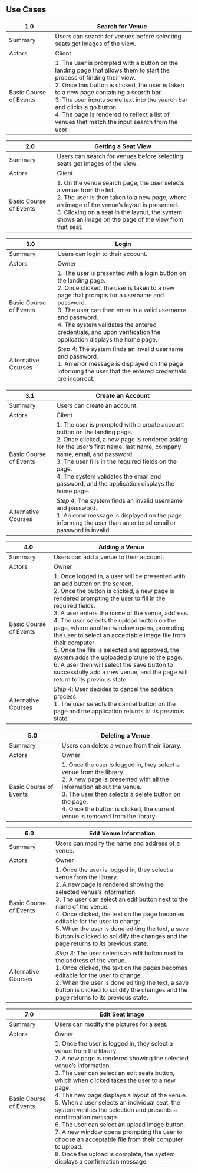 ## Use Cases

| 1.0 | Search for Venue |
| --- | --- |
| Summary | Users can search for venues before selecting seats get images of the view. |
| Actors | Client |
| Basic Course of Events | 1.	The user is prompted with a button on the landing page that allows them to start the process of finding their view. <br>2.	Once this button is clicked, the user is taken to a new page containing a search bar. <br>3.	The user inputs some text into the search bar and clicks a go button. <br>4.	The page is rendered to reflect a list of venues that match the input search from the user. |

| 2.0 | Getting a Seat View |
| --- | --- |
| Summary | Users can search for venues before selecting seats get images of the view. |
| Actors | Client |
| Basic Course of Events | 1.	On the venue search page, the user selects a venue from the list. <br>2.	The user is then taken to a new page, where an image of the venue’s layout is presented. <br>3.	Clicking on a seat in the layout, the system shows an image on the page of the view from that seat. |

| 3.0 | Login |
| --- | --- |
| Summary | Users can login to their account. |
| Actors | Owner |
| Basic Course of Events | 1.	The user is presented with a login button on the landing page. <br>2.	Once clicked, the user is taken to a new page that prompts for a username and password. <br>3.	The user can then enter in a valid username and password. <br>4.	The system validates the entered credentials, and upon verification the application displays the home page. |
| Alternative Courses | _Step 4_: The system finds an invalid username and password. <br> 1.	An error message is displayed on the page informing the user that the entered credentials are incorrect. |

| 3.1 | Create an Account |
| --- | --- |
| Summary | Users can create an account. |
| Actors | Client |
| Basic Course of Events | 1.	The user is prompted with a create account button on the landing page. <br>2.	Once clicked, a new page is rendered asking for the user’s first name, last name, company name, email, and password. <br>3.	The user fills in the required fields on the page. <br>4.	The system validates the email and password, and the application displays the home page. |
| Alternative Courses | _Step 4_: The system finds an invalid username and password. <br>1.	An error message is displayed on the page informing the user than an entered email or password is invalid. |


| 4.0 | Adding a Venue |
| --- | --- |
| Summary | Users can add a venue to their account. |
| Actors | Owner |
| Basic Course of Events | 1.	Once logged in, a user will be presented with an add button on the screen. <br>2.	Once the button is clicked, a new page is rendered prompting the user to fill in the required fields. <br>3.	A user enters the name of the venue, address. <br>4.	The user selects the upload button on the page, where another window opens, prompting the user to select an acceptable image file from their computer. <br>5.	Once the file is selected and approved, the system adds the uploaded picture to the page. <br>6.	A user then will select the save button to successfully add a new venue, and the page will return to its previous state. |
| Alternative Courses | _Step 4_: User decides to cancel the addition process. <br>1.	The user selects the cancel button on the page and the application returns to its previous state. |


| 5.0 | Deleting a Venue |
| --- | --- |
| Summary | Users can delete a venue from their library.  |
| Actors | Owner |
| Basic Course of Events | 1.	Once the user is logged in, they select a venue from the library. <br>2.	A new page is presented with all the information about the venue. <br>3.	The user then selects a delete button on the page. <br>4.	Once the button is clicked, the current venue is removed from the library. |


| 6.0 | Edit Venue Information |
| --- | --- |
| Summary | Users can modify the name and address of a venue. |
| Actors | Owner |
| Basic Course of Events | 1.	Once the user is logged in, they select a venue from the library. <br>2.	A new page is rendered showing the selected venue’s information. <br>3.	The user can select an edit button next to the name of the venue. <br>4.	Once clicked, the text on the page becomes editable for the user to change. <br>5.	When the user is done editing the text, a save button is clicked to solidify the changes and the page returns to its previous state.|
| Alternative Courses | _Step 3_: The user selects an edit button next to the address of the venue. <br>1.	Once clicked, the text on the pages becomes editable for the user to change. <br>2.	When the user is done editing the text, a save button is clicked to solidify the changes and the page returns to its previous state. |


| 7.0 | Edit Seat Image |
| --- | --- |
| Summary | Users can modify the pictures for a seat. |
| Actors | Owner |
| Basic Course of Events | 1.	Once the user is logged in, they select a venue from the library. <br>2.	A new page is rendered showing the selected venue’s information. <br>3.	The user can select an edit seats button, which when clicked takes the user to a new page. <br>4.	The new page displays a layout of the venue. <br>5.	When a user selects an individual seat, the system verifies the selection and presents a confirmation message. <br>6.	The user can select an upload image button. <br>7.	A new window opens prompting the user to choose an acceptable file from their computer to upload. <br>8.	Once the upload is complete, the system displays a confirmation message. |
